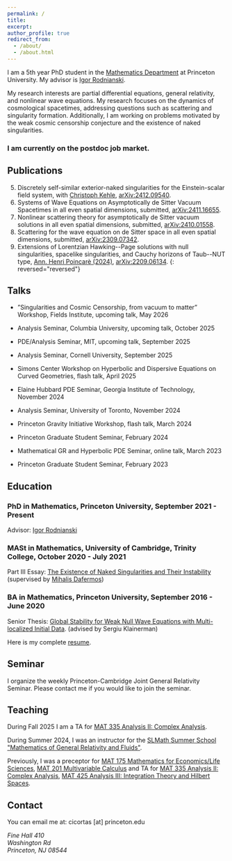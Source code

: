 ```yaml
---
permalink: /
title: 
excerpt:
author_profile: true
redirect_from: 
  - /about/
  - /about.html
---
```


I am a 5th year PhD student in the [Mathematics Department](https://www.math.princeton.edu/) at Princeton University. My advisor is [Igor Rodnianski](https://www.math.princeton.edu/people/igor-rodnianski).

My research interests are partial differential equations, general relativity, and nonlinear wave equations. My research focuses on the dynamics of cosmological spacetimes, addressing questions such as scattering and singularity formation. Additionally, I am working on problems motivated by the weak cosmic censorship conjecture and the existence of naked singularities.

### I am currently on the postdoc job market.

## Publications

5. Discretely self-similar exterior-naked singularities for the Einstein-scalar field system, with [Christoph Kehle](https://math.mit.edu/~kehle/index.html), [arXiv:2412.09540](https://arxiv.org/abs/2412.09540).
4. Systems of Wave Equations on Asymptotically de Sitter Vacuum Spacetimes in all even spatial dimensions, submitted, [arXiv:2411.16655](https://arxiv.org/abs/2411.16655).
3. Nonlinear scattering theory for asymptotically de Sitter vacuum solutions in all even spatial dimensions, submitted, [arXiv:2410.01558](https://arxiv.org/abs/2410.01558).
2. Scattering for the wave equation on de Sitter space in all even spatial dimensions, submitted, [arXiv:2309.07342](https://arxiv.org/abs/2309.07342).
1. Extensions of Lorentzian Hawking--Page solutions with null singularities, spacelike singularities, and Cauchy horizons of Taub--NUT type, [Ann. Henri Poincarè (2024)](https://doi.org/10.1007/s00023-024-01507-1), [arXiv:2209.06134](https://arxiv.org/abs/2209.06134).
{: reversed="reversed"}
 
## Talks

* ”Singularities and Cosmic Censorship, from vacuum to matter” Workshop, Fields Institute, upcoming talk, May 2026

* Analysis Seminar, Columbia University, upcoming talk, October 2025

* PDE/Analysis Seminar, MIT, upcoming talk, September 2025

* Analysis Seminar, Cornell University, September 2025

* Simons Center Workshop on Hyperbolic and Dispersive Equations on Curved Geometries, flash talk, April 2025

* Elaine Hubbard PDE Seminar, Georgia Institute of Technology, November 2024

* Analysis Seminar, University of Toronto, November 2024

* Princeton Gravity Initiative Workshop, flash talk, March 2024

* Princeton Graduate Student Seminar, February 2024

* Mathematical GR and Hyperbolic PDE Seminar, online talk, March 2023

* Princeton Graduate Student Seminar, February 2023

## Education

### PhD in Mathematics, Princeton University, September 2021 - Present

Advisor: [Igor Rodnianski](https://www.math.princeton.edu/people/igor-rodnianski)

### MASt in Mathematics, University of Cambridge, Trinity College, October 2020 - July 2021

Part III Essay: [The Existence of Naked Singularities and Their Instability](https://serbancicortas.github.io/files/WCC.pdf) 
(supervised by [Mihalis Dafermos](https://web.math.princeton.edu/~dafermos/))

### BA in Mathematics, Princeton University, September 2016 - June 2020

Senior Thesis: [Global Stability for Weak Null Wave Equations with Multi-localized Initial Data](http://arks.princeton.edu/ark:/88435/dsp01xk81jp40j).
(advised by Sergiu Klainerman)

Here is my complete [resume](https://serbancicortas.github.io/files/Resume_Updated.pdf).

## Seminar
I organize the weekly Princeton-Cambridge Joint General Relativity Seminar. Please contact me if you would like to join the seminar.

## Teaching

During Fall 2025 I am a TA for [MAT 335 Analysis II: Complex Analysis](https://registrar.princeton.edu/course-offerings/course-details?term=1252&courseid=004194).

During Summer 2024, I was an instructor for the [SLMath Summer School "Mathematics of General Relativity and Fluids"](https://general-relativity-fluids-school.iacm.forth.gr/).

Previously, I was a preceptor for [MAT 175 Mathematics for Economics/Life Sciences](https://registrar.princeton.edu/course-offerings/course-details?term=1242&courseid=012060), [MAT 201 Multivariable Calculus](https://registrar.princeton.edu/course-offerings/course-details?term=1252&courseid=004149) and TA for [MAT 335 Analysis II: Complex Analysis](https://registrar.princeton.edu/course-offerings/course-details?term=1242&courseid=004194), [MAT 425 Analysis III: Integration Theory and Hilbert Spaces](https://registrar.princeton.edu/course-offerings/course-details?term=1234&courseid=008172).

## Contact

You can email me at: cicortas [at] princeton.edu

<address>
  Fine Hall 410<br /> Washington Rd<br /> Princeton, NJ 08544
</address>
